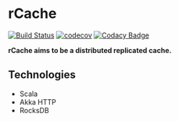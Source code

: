 # rCache

[![Build Status](https://travis-ci.org/Cesarla/rCache.svg?branch=master)](https://travis-ci.org/Cesarla/rCache) [![codecov](https://codecov.io/gh/Cesarla/rCache/branch/master/graph/badge.svg)](https://codecov.io/gh/Cesarla/rCache) [![Codacy Badge](https://api.codacy.com/project/badge/Grade/dc3e30de49a44051b96e770cf9f25963)](https://www.codacy.com/app/Cesarla/rCachee)

**rCache aims to be a distributed replicated cache.**

## Technologies
 - Scala
 - Akka HTTP
 - RocksDB
